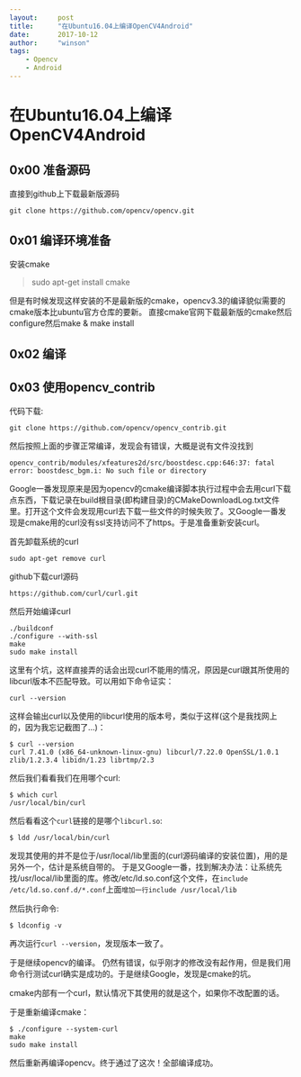 ```yaml
---
layout:     post
title:      "在Ubuntu16.04上编译OpenCV4Android"
date:       2017-10-12
author:     "winson"
tags:
    - Opencv
    - Android
---
```


# 在Ubuntu16.04上编译OpenCV4Android

## 0x00 准备源码
直接到github上下载最新版源码

``` shell
git clone https://github.com/opencv/opencv.git
```

## 0x01 编译环境准备
安装cmake
> sudo apt-get install cmake

但是有时候发现这样安装的不是最新版的cmake，opencv3.3的编译貌似需要的cmake版本比ubuntu官方仓库的要新。 直接cmake官网下载最新版的cmake然后configure然后make & make install

## 0x02 编译

## 0x03 使用opencv_contrib
代码下载:

``` shell
git clone https://github.com/opencv/opencv_contrib.git
```

然后按照上面的步骤正常编译，发现会有错误，大概是说有文件没找到
```
opencv_contrib/modules/xfeatures2d/src/boostdesc.cpp:646:37: fatal error: boostdesc_bgm.i: No such file or directory
```
Google一番发现原来是因为opencv的cmake编译脚本执行过程中会去用curl下载点东西，下载记录在build根目录(即构建目录)的CMakeDownloadLog.txt文件里。打开这个文件会发现用curl去下载一些文件的时候失败了。又Google一番发现是cmake用的curl没有ssl支持访问不了https。于是准备重新安装curl。

首先卸载系统的curl

``` shell
sudo apt-get remove curl
```

github下载curl源码

``` shell
https://github.com/curl/curl.git
```

然后开始编译curl

``` shell
./buildconf
./configure --with-ssl
make
sudo make install
```

这里有个坑，这样直接弄的话会出现curl不能用的情况，原因是curl跟其所使用的libcurl版本不匹配导致。可以用如下命令证实：

``` shell
curl --version
```

这样会输出curl以及使用的libcurl使用的版本号，类似于这样(这个是我找网上的，因为我忘记截图了...)：

``` shell
$ curl --version
curl 7.41.0 (x86_64-unknown-linux-gnu) libcurl/7.22.0 OpenSSL/1.0.1 zlib/1.2.3.4 libidn/1.23 librtmp/2.3
```

然后我们看看我们在用哪个curl:

``` shell
$ which curl
/usr/local/bin/curl
```

然后看看这个`curl`链接的是哪个`libcurl.so`:

``` shell
$ ldd /usr/local/bin/curl
```

发现其使用的并不是位于/usr/local/lib里面的(curl源码编译的安装位置)，用的是另外一个，估计是系统自带的。
于是又Google一番，找到解决办法：让系统先找/usr/local/lib里面的库。修改/etc/ld.so.conf这个文件，在`include /etc/ld.so.conf.d/*.conf`上面`增加一行include /usr/local/lib`

然后执行命令:

``` shell
$ ldconfig -v
```

再次运行`curl --version`，发现版本一致了。

于是继续opencv的编译。
仍然有错误，似乎刚才的修改没有起作用，但是我们用命令行测试curl确实是成功的。于是继续Google，发现是cmake的坑。

cmake内部有一个curl，默认情况下其使用的就是这个，如果你不改配置的话。

于是重新编译cmake：

``` shell 
$ ./configure --system-curl
make
sudo make install
```

然后重新再编译opencv。终于通过了这次！全部编译成功。